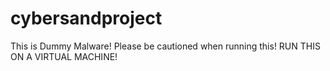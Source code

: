 # cybersandproject
This is Dummy Malware! Please be cautioned when running this! RUN THIS ON A VIRTUAL MACHINE!
